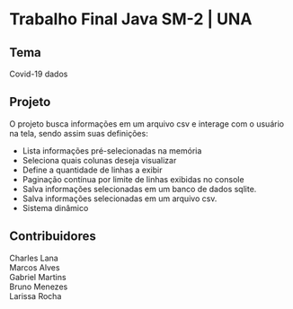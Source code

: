 # Trabalho Final Java SM-2 | UNA

## Tema
Covid-19 dados

## Projeto
O projeto busca informações em um arquivo csv e interage com o usuário na tela, sendo assim suas definições:
- Lista informações pré-selecionadas na memória
- Seleciona quais colunas deseja visualizar
- Define a quantidade de linhas a exibir
- Paginação contínua por limite de linhas exibidas no console
- Salva informações selecionadas em um banco de dados sqlite.
- Salva informações selecionadas em um arquivo csv.
- Sistema dinâmico

## Contribuidores
Charles Lana<br/>
Marcos Alves<br/>
Gabriel Martins<br/>
Bruno Menezes<br/>
Larissa Rocha
